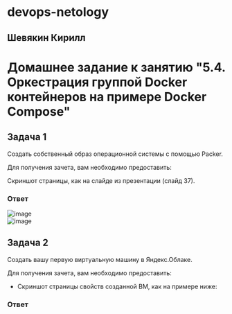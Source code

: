 # devops-netology  
## Шевякин Кирилл  

# Домашнее задание к занятию "5.4. Оркестрация группой Docker контейнеров на примере Docker Compose"  

## Задача 1  

Создать собственный образ операционной системы с помощью Packer.

Для получения зачета, вам необходимо предоставить:

Скриншот страницы, как на слайде из презентации (слайд 37).

### Ответ  

![image](https://user-images.githubusercontent.com/93198418/165493789-0bfd435a-56d5-419b-aaa0-5401435ec129.png)  
![image](https://user-images.githubusercontent.com/93198418/165494056-3bbcbef0-34f2-4401-8cd3-af1a4e8ee581.png)  

## Задача 2  

Создать вашу первую виртуальную машину в Яндекс.Облаке.

Для получения зачета, вам необходимо предоставить:
- Скриншот страницы свойств созданной ВМ, как на примере ниже:

### Ответ  



